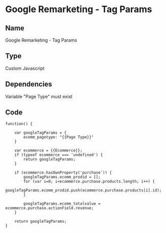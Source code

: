 # Google Remarketing - Tag Params

## Name
Google Remarketing - Tag Params

## Type
Custom Javascript

## Dependencies
Variable "Page Type" must exist

## Code
	function() {

		var googleTagParams = {
			ecomm_pagetype: "{{Page Type}}"
		}

		var ecommerce = {{Ecommerce}};
		if (typeof ecommerce === 'undefined') {
			return googleTagParams;
		}

		if (ecommerce.hasOwnProperty('purchase')) {
			googleTagParams.ecomm_prodid = [];
			for (var i=0; i<ecommerce.purchase.products.length; i++) {
	  			googleTagParams.ecomm_prodid.push(ecommerce.purchase.products[i].id);
			}

			googleTagParams.ecomm_totalvalue = ecommerce.purchase.actionField.revenue;
		}

		return googleTagParams;
	}